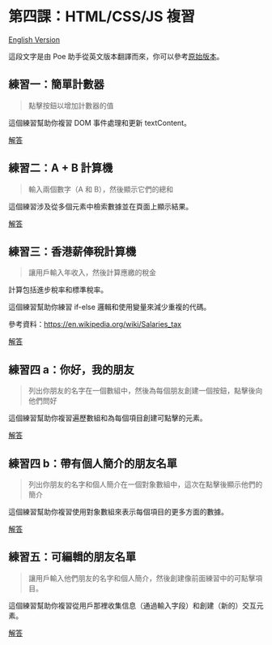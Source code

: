 # 第四課：HTML/CSS/JS 複習

[English Version](./README.md)

這段文字是由 Poe 助手從英文版本翻譯而來，你可以參考[原始版本](./README.md)。

## 練習一：簡單計數器

> 點擊按鈕以增加計數器的值

這個練習幫助你複習 DOM 事件處理和更新 textContent。

[解答](./exercise1.html)

## 練習二：A + B 計算機

> 輸入兩個數字（A 和 B），然後顯示它們的總和

這個練習涉及從多個元素中檢索數據並在頁面上顯示結果。

[解答](./exercise2.html)

## 練習三：香港薪俸稅計算機

> 讓用戶輸入年收入，然後計算應繳的稅金

計算包括進步稅率和標準稅率。

這個練習幫助你練習 if-else 邏輯和使用變量來減少重複的代碼。

參考資料：https://en.wikipedia.org/wiki/Salaries_tax

[解答](./exercise3.html)

## 練習四 a：你好，我的朋友

> 列出你朋友的名字在一個數組中，然後為每個朋友創建一個按鈕，點擊後向他們問好

這個練習幫助你複習遍歷數組和為每個項目創建可點擊的元素。

[解答](./exercise4a.html)

## 練習四 b：帶有個人簡介的朋友名單

> 列出你朋友的名字和個人簡介在一個對象數組中，這次在點擊後顯示他們的簡介

這個練習幫助你複習使用對象數組來表示每個項目的更多方面的數據。

[解答](./exercise4b.html)

## 練習五：可編輯的朋友名單

> 讓用戶輸入他們朋友的名字和個人簡介，然後創建像前面練習中的可點擊項目。

這個練習幫助你複習從用戶那裡收集信息（通過輸入字段）和創建（新的）交互元素。

[解答](./exercise5.html)
